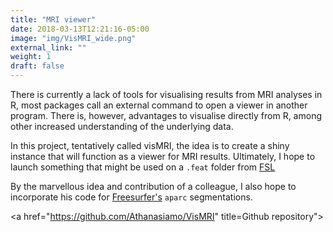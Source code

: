 ```yaml
---
title: "MRI viewer"
date: 2018-03-13T12:21:16-05:00
image: "img/VisMRI_wide.png"
external_link: ""
weight: 1
draft: false
---
```


There is currently a lack of tools for visualising results from MRI analyses in R, most packages call an external command to open a viewer in another program. There is, however, advantages to visualise directly from R, among other increased understanding of the underlying data.

In this project, tentatively called visMRI, the idea is to create a shiny instance that will function as a viewer for MRI results. Ultimately, I hope to launch something that might be used on a `.feat` folder from [FSL](www.fmrib.ox.ac.uk)

By the marvellous idea and contribution of a colleague, I also hope to incorporate his code for [Freesurfer's](https://surfer.nmr.mgh.harvard.edu) `aparc` segmentations. 

<a href="https://athanasiamo.shinyapps.io/VisMRI" title="View buggy demonstration"><i class="fa fa-eye"></i></a>
<a href="https://github.com/Athanasiamo/VisMRI" title=Github repository"><i class="fa fa-github"></i></a>

